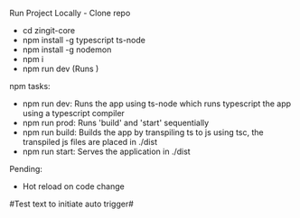 Run Project Locally - Clone repo
- cd zingit-core
- npm install -g typescript ts-node
- npm install -g nodemon
- npm i
- npm run dev (Runs )

npm tasks:
- npm run dev: Runs the app using ts-node which runs typescript the app using a typescript compiler
- npm run prod: Runs 'build' and 'start' sequentially
- npm run build: Builds the app by transpiling ts to js using tsc, the transpiled js files are placed in ./dist
- npm run start: Serves the application in ./dist

Pending:
- Hot reload on code change

#Test text to initiate auto trigger# 
